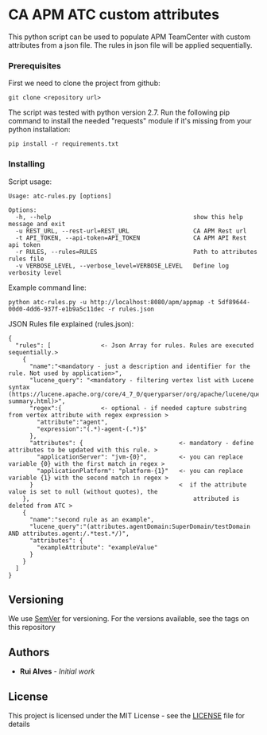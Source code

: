 # CA APM ATC custom attributes 

This python script can be used to populate APM TeamCenter with custom attributes from a json file. 
The rules in json file will be applied sequentially.

### Prerequisites
First we need to clone the project from github:
```
git clone <repository url> 
```
The script was tested with python version 2.7. 
Run the following pip command to install the needed "requests" module
 if it's missing from your python installation:
```
pip install -r requirements.txt
```

### Installing

Script usage:
```
Usage: atc-rules.py [options]

Options:
  -h, --help                                        show this help message and exit
  -u REST_URL, --rest-url=REST_URL                  CA APM Rest url
  -t API_TOKEN, --api-token=API_TOKEN               CA APM API Rest api token
  -r RULES, --rules=RULES                           Path to attributes rules file
  -v VERBOSE_LEVEL, --verbose_level=VERBOSE_LEVEL   Define log verbosity level
```
Example command line:
```
python atc-rules.py -u http://localhost:8080/apm/appmap -t 5df89644-00d0-4dd6-937f-e1b9a5c11dec -r rules.json
```

JSON Rules file explained (rules.json):

```
{
  "rules": [              <- Json Array for rules. Rules are executed sequentially.>
    {
      "name":"<mandatory - just a description and identifier for the rule. Not used by application>",
      "lucene_query": "<mandatory - filtering vertex list with Lucene syntax (https://lucene.apache.org/core/4_7_0/queryparser/org/apache/lucene/queryparser/classic/package-summary.html)>",
      "regex":{           <- optional - if needed capture substring from vertex attribute with regex expression >
        "attribute":"agent",
        "expression":"(.*)-agent-(.*)$"
      },
      "attributes": {                           <- mandatory - define attributes to be updated with this rule. >
        "applicationServer": "jvm-{0}",         <- you can replace variable {0} with the first match in regex >
        "applicationPlatform": "platform-{1}"   <- you can replace variable {1} with the second match in regex >
      }                                         <  if the attribute value is set to null (without quotes), the                     
    },                                              attributed is deleted from ATC >            
    {
      "name":"second rule as an example",
      "lucene_query":"(attributes.agentDomain:SuperDomain/testDomain AND attributes.agent:/.*test.*/)",
      "attributes": {
        "exampleAttribute": "exampleValue"
      }
    }
  ]
}
```

## Versioning

We use [SemVer](http://semver.org/) for versioning. For the versions available, see the tags on this repository 

## Authors

* **Rui Alves** - *Initial work*

## License

This project is licensed under the MIT License - see the [LICENSE](LICENCE) file for details

